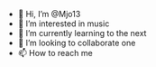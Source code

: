 - 👋 Hi, I’m @Mjo13
- 👀 I’m interested in music
- 🌱 I’m currently learning to the next
- 💞️ I’m looking to collaborate one
- 📫 How to reach me 

<!---
Mjo13/Mjo13 is a ✨ special ✨ repository because its `README.md` (this file) appears on your GitHub profile.
You can click the Preview link to take a look at your changes.
--->
